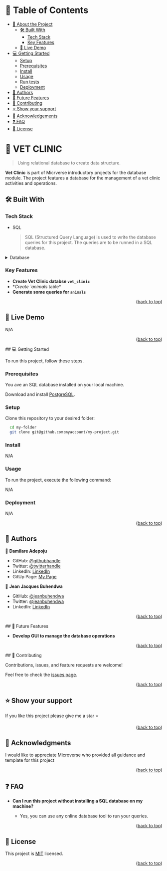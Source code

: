 # 📗 Table of Contents

- [📖 About the Project](#about-project)
  - [🛠 Built With](#built-with)
    - [Tech Stack](#tech-stack)
    - [Key Features](#key-features)
  - [🚀 Live Demo](#live-demo)
- [💻 Getting Started](#getting-started)
  - [Setup](#setup)
  - [Prerequisites](#prerequisites)
  - [Install](#install)
  - [Usage](#usage)
  - [Run tests](#run-tests)
  - [Deployment](#triangular_flag_on_post-deployment)
- [👥 Authors](#authors)
- [🔭 Future Features](#future-features)
- [🤝 Contributing](#contributing)
- [⭐️ Show your support](#support)
- [🙏 Acknowledgements](#acknowledgements)
- [❓ FAQ](#faq)
- [📝 License](#license)

<!-- PROJECT DESCRIPTION -->

# 📖 VET CLINIC <a name="about-project"></a>

> Using relational database to create data structure.

**Vet Clinic** is part of Micrverse introductory projects for the database module. The project features a database for the management of a vet clinic activities and operations.

## 🛠 Built With <a name="built-with"></a>

### Tech Stack <a name="tech-stack"></a>

- SQL
  > SQL (Structured Query Language) is used to write the database queries for this project. The queries are to be runned in a SQL database.

<details>

<summary>Database</summary>
  <ul>
    <li><a href="https://www.postgresql.org/">PostgreSQL</a></li>
  </ul>
</details>

<!-- Features -->

### Key Features <a name="key-features"></a>

- **Create Vet Clinic databse `vet_clinic`**
- \*_Create `animals_ table\*
- **Generate some queries for `animals`**

<p align="right">(<a href="#readme-top">back to top</a>)</p>

<!-- LIVE DEMO -->

## 🚀 Live Demo <a name="live-demo"></a>

N/A

<p align="right">(<a href="#readme-top">back to top</a>)</p>
## 💻 Getting Started <a name="getting-started"></a>

To run this project, follow these steps.

### Prerequisites

You ave an SQL database installed on your local machine.

Download and install [PostgreSQL](https://www.postgresql.org/).

### Setup

Clone this repository to your desired folder:

```sh
  cd my-folder
  git clone git@github.com:myaccount/my-project.git
```

### Install

N/A

### Usage

To run the project, execute the following command:

N/A

### Deployment

N/A

<p align="right">(<a href="#readme-top">back to top</a>)</p>

## 👥 Authors <a name="authors"></a>

👤 **Damilare Adepoju**

- GitHub: [@githubhandle](https://github.com/adamilare)
- Twitter: [@twitterhandle](https://twitter.com/mailtodare)
- LinkedIn: [LinkedIn](https://linkedin.com/in/adamilare)
- GitUp Page: [My Page](https://adamilare.github.io/)

👤 **Jean Jacques Buhendwa**

- GitHub: [@jeanbuhendwa](https://github.com/jeanbuhendwa)
- Twitter: [@jeanbuhendwa](https://twitter.com/jeanjacqueI)
- LinkedIn: [LinkedIn](https://www.linkedin.com/in/johnbuhendwa/)

<p align="right">(<a href="#readme-top">back to top</a>)</p>
## 🔭 Future Features <a name="future-features"></a>

- **Develop GUI to manage the database operations**

<p align="right">(<a href="#readme-top">back to top</a>)</p>
## 🤝 Contributing <a name="contributing"></a>

Contributions, issues, and feature requests are welcome!

Feel free to check the [issues page](../../issues/).

<p align="right">(<a href="#readme-top">back to top</a>)</p>

## ⭐️ Show your support <a name="support"></a>

If you like this project please give me a star ⭐

<p align="right">(<a href="#readme-top">back to top</a>)</p>

## 🙏 Acknowledgments <a name="acknowledgements"></a>

I would like to appreciate Microverse who provided all guidance and template for this project

<p align="right">(<a href="#readme-top">back to top</a>)</p>

## ❓ FAQ <a name="faq"></a>

- **Can I run this project without installing a SQL database on my machine?**

  - Yes, you can use any online database tool to run your queries.

<p align="right">(<a href="#readme-top">back to top</a>)</p>

<!-- LICENSE -->

## 📝 License <a name="license"></a>

This project is [MIT](./LICENSE) licensed.

<p align="right">(<a href="#readme-top">back to top</a>)</p>
